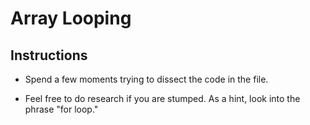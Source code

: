 # Array Looping

## Instructions

- Spend a few moments trying to dissect the code in the file.

- Feel free to do research if you are stumped. As a hint, look into the phrase "for loop."
